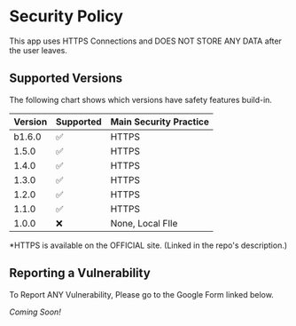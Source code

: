 # Security Policy

This app uses HTTPS Connections and DOES NOT STORE ANY DATA after the user leaves.

## Supported Versions

The following chart shows which versions have safety features build-in.

| Version | Supported          | Main Security Practice |
| ------- | ------------------ | ------------------ |
| b1.6.0   | :white_check_mark: | HTTPS |
| 1.5.0   | :white_check_mark: | HTTPS |
| 1.4.0   | :white_check_mark: | HTTPS |
| 1.3.0   | :white_check_mark: | HTTPS |
| 1.2.0   | :white_check_mark: | HTTPS |
| 1.1.0   | :white_check_mark: | HTTPS |
| 1.0.0   | :x:                | None, Local FIle |

*HTTPS is available on the OFFICIAL site. (Linked in the repo's description.)

## Reporting a Vulnerability

To Report ANY Vulnerability, Please go to the Google Form linked below.

*Coming Soon!*
